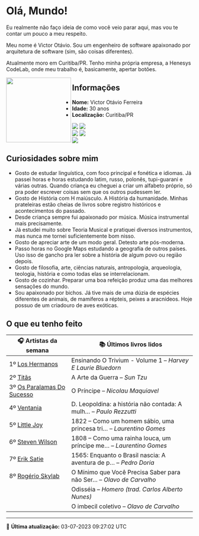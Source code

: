 # Olá, Mundo!

Eu realmente não faço ideia de como você veio parar aqui, mas vou te contar um pouco a meu respeito.

Meu nome é Victor Otávio. Sou um engenheiro de software apaixonado por arquitetura de software (sim, são coisas diferentes).

Atualmente moro em Curitiba/PR. Tenho minha própria empresa, a Henesys CodeLab, onde meu trabalho é, basicamente, apertar botões.

<img align="left" src="https://github.com/vctrtvfrrr/vctrtvfrrr/raw/master/octocat.png" alt="" width="175" />

## Informações

- **Nome:** Victor Otávio Ferreira
- **Idade:** 30 anos
- **Localização:** Curitiba/PR

[![](https://img.shields.io/badge/LinkedIn-victorotavio-blue)](https://www.linkedin.com/in/victorotavio/) [![](https://img.shields.io/badge/Twitter-@vctrtvfrrr-blue)](https://twitter.com/vctrtvfrrr)  
[![](https://img.shields.io/badge/GitHub-vctrtvfrrr-24292e)](https://github.com/vctrtvfrrr) [![](https://img.shields.io/badge/GitLab-vctrtvfrrr-ec5d16)](https://gitlab.com/vctrtvfrrr)  
[![](https://img.shields.io/badge/Email-victor@otavioferreira.com.br-red)](mailto:victor@otavioferreira.com.br)  

## Curiosidades sobre mim

-   Gosto de estudar linguística, com foco principal e fonética e idiomas. Já passei horas e horas estudando latim, russo, polonês, tupi-guarani e várias outras. Quando criança eu cheguei a criar um alfabeto próprio, só pra poder escrever coisas sem que os outros pudessem ler.
-   Gosto de História com H maiúsculo. A História da humanidade. Minhas prateleiras estão cheias de livros sobre registro históricos e acontecimentos do passado.
-   Desde criança sempre fui apaixonado por música. Música instrumental mais precisamente.
-   Já estudei muito sobre Teoria Musical e pratiquei diversos instrumentos, mas nunca me tornei suficientemente bom nisso.
-   Gosto de apreciar arte de um modo geral. Detesto arte pós-moderna.
-   Passo horas no Google Maps estudando a geografia de outros países. Uso isso de gancho pra ler sobre a história de algum povo ou região depois.
-   Gosto de filosofia, arte, ciências naturais, antropologia, arqueologia, teologia, história e como todas elas se interrelacionam.
-   Gosto de cozinhar. Preparar uma boa refeição produz uma das melhores sensações do mundo.
-   Sou apaixonado por bichos. Já tive mais de uma dúzia de espécies diferentes de animais, de mamiferos a répteis, peixes a aracnídeos. Hoje possuo de um criadouro de aves exóticas.


## O que eu tenho feito

|                              🎧 Artistas da semana                              |                      📚 Últimos livros lidos                      |
|---------------------------------------------------------------------------------|-------------------------------------------------------------------|
| 1º [Los Hermanos](https://www.last.fm/music/Los+Hermanos)                       | Ensinando O Trivium - Volume 1	–	_Harvey E Laurie Bluedorn_         |
| 2º [Titãs](https://www.last.fm/music/Tit%C3%A3s)                                | A Arte da Guerra	–	_Sun Tzu_                                        |
| 3º [Os Paralamas Do Sucesso](https://www.last.fm/music/Os+Paralamas+Do+Sucesso) | O Príncipe	–	_Nicolau Maquiavel_                                    |
| 4º [Ventania](https://www.last.fm/music/Ventania)                               | D. Leopoldina: a história não contada: A mulh…	–	_Paulo Rezzutti_   |
| 5º [Little Joy](https://www.last.fm/music/Little+Joy)                           | 1822 – Como um homem sábio, uma princesa tri…	–	_Laurentino Gomes_  |
| 6º [Steven Wilson](https://www.last.fm/music/Steven+Wilson)                     | 1808 – Como uma rainha louca, um príncipe me…	–	_Laurentino Gomes_  |
| 7º [Erik Satie](https://www.last.fm/music/Erik+Satie)                           | 1565: Enquanto o Brasil nascia: A aventura de p…	–	_Pedro Doria_    |
| 8º [Rogério Skylab](https://www.last.fm/music/Rog%C3%A9rio+Skylab)              | O Mínimo que Você Precisa Saber para não Ser…	–	_Olavo de Carvalho_ |
|                                                                                 | Odisséia	–	_Homero (trad. Carlos Alberto Nunes)_                    |
|                                                                                 | O imbecil coletivo	–	_Olavo de Carvalho_                            |


---

🚀 **Última atualização:** 03-07-2023 09:27:02 UTC